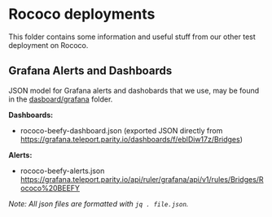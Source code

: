 # Rococo deployments

This folder contains some information and useful stuff from our other test deployment on Rococo.

## Grafana Alerts and Dashboards

JSON model for Grafana alerts and dashobards that we use, may be found in the [dasboard/grafana](./dashboard/grafana/)
folder.

**Dashboards:**
- rococo-beefy-dashboard.json (exported JSON directly from https://grafana.teleport.parity.io/dashboards/f/eblDiw17z/Bridges)

**Alerts:**
- rococo-beefy-alerts.json https://grafana.teleport.parity.io/api/ruler/grafana/api/v1/rules/Bridges/Rococo%20BEEFY

_Note: All json files are formatted with `jq . file.json`._